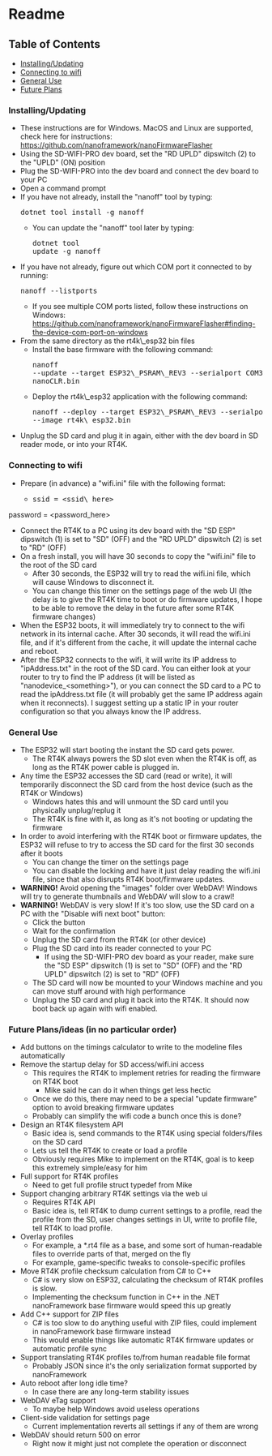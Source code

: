 ﻿# Readme

## Table of Contents
- [Installing/Updating](#install)
- [Connecting to wifi](#wifi)
- [General Use](#general)
- [Future Plans](#future)

<a id='install'></a>
### Installing/Updating
- These instructions are for Windows. MacOS and Linux are supported, check here for instructions: https://github.com/nanoframework/nanoFirmwareFlasher
- Using the SD-WIFI-PRO dev board, set the "RD UPLD" dipswitch (2) to the "UPLD" (ON) position
- Plug the SD-WIFI-PRO into the dev board and connect the dev board to your PC
- Open a command prompt
- If you have not already, install the "nanoff" tool by typing: <pre>dotnet tool install -g nanoff</pre>
	- You can update the "nanoff" tool later by typing: <pre>dotnet tool update -g nanoff</pre>
- If you have not already, figure out which COM port it connected to by running: <pre>nanoff --listports</pre>
	- If you see multiple COM ports listed, follow these instructions on Windows: https://github.com/nanoframework/nanoFirmwareFlasher#finding-the-device-com-port-on-windows
- From the same directory as the rt4k\\\_esp32 bin files
	- Install the base firmware with the following command: <pre>nanoff --update --target ESP32\\\_PSRAM\\\_REV3 --serialport COM3 --clrfile nanoCLR.bin
	- Deploy the rt4k\\\_esp32 application with the following command: <pre>nanoff --deploy --target ESP32\\\_PSRAM\\\_REV3 --serialport COM3 --image rt4k\\\_esp32.bin</pre>
- Unplug the SD card and plug it in again, either with the dev board in SD reader mode, or into your RT4K.

<a id='wifi'></a>
### Connecting to wifi
- Prepare (in advance) a "wifi.ini" file with the following format:
	- <pre>ssid = &lt;ssid\_here&gt;
password = &lt;password\_here&gt;</pre>
- Connect the RT4K to a PC using its dev board with the "SD ESP" dipswitch (1) is set to "SD" (OFF) and the "RD UPLD" dipswitch (2) is set to "RD" (OFF)
- On a fresh install, you will have 30 seconds to copy the "wifi.ini" file to the root of the SD card
	- After 30 seconds, the ESP32 will try to read the wifi.ini file, which will cause Windows to disconnect it.
	- You can change this timer on the settings page of the web UI (the delay is to give the RT4K time to boot or do firmware updates, I hope to be able to remove the delay in the future after some RT4K firmware changes)
- When the ESP32 boots, it will immediately try to connect to the wifi network in its internal cache. After 30 seconds, it will read the wifi.ini file, and if it's different from the cache, it will update the internal cache and reboot.
- After the ESP32 connects to the wifi, it will write its IP address to "ipAddress.txt" in the root of the SD card. You can either look at your router to try to find the IP address (it will be listed as "nanodevice_&lt;something&gt;"), or you can connect the SD card to a PC to read the ipAddress.txt file (it will probably get the same IP address again when it reconnects). I suggest setting up a static IP in your router configuration so that you always know the IP address.


<a id='general'></a>
### General Use
- The ESP32 will start booting the instant the SD card gets power.
    - The RT4K always powers the SD slot even when the RT4K is off, as long as the RT4K power cable is plugged in.
- Any time the ESP32 accesses the SD card (read or write), it will temporarily disconnect the SD card from the host device (such as the RT4K or Windows)
    - Windows hates this and will unmount the SD card until you physically unplug/replug it
    - The RT4K is fine with it, as long as it's not booting or updating the firmware
- In order to avoid interfering with the RT4K boot or firmware updates, the ESP32 will refuse to try to access the SD card for the first 30 seconds after it boots
	- You can change the timer on the settings page
	- You can disable the locking and have it just delay reading the wifi.ini file, since that also disrupts RT4K boot/firmware updates.
- **WARNING!** Avoid opening the "images" folder over WebDAV! Windows will try to generate thumbnails and WebDAV will slow to a crawl!
- **WARNING!** WebDAV is very slow! If it's too slow, use the SD card on a PC with the "Disable wifi next boot" button:
    - Click the button
    - Wait for the confirmation
    - Unplug the SD card from the RT4K (or other device)
    - Plug the SD card into its reader connected to your PC
        - If using the SD-WIFI-PRO dev board as your reader, make sure the "SD ESP" dipswitch (1) is set to "SD" (OFF) and the "RD UPLD" dipswitch (2) is set to "RD" (OFF)
    - The SD card will now be mounted to your Windows machine and you can move stuff around with high performance
    - Unplug the SD card and plug it back into the RT4K. It should now boot back up again with wifi enabled.

<a id='future'></a>
### Future Plans/ideas (in no particular order)
- Add buttons on the timings calculator to write to the modeline files automatically
- Remove the startup delay for SD access/wifi.ini access
	- This requires the RT4K to implement retries for reading the firmware on RT4K boot
		- Mike said he can do it when things get less hectic
	- Once we do this, there may need to be a special "update firmware" option to avoid breaking firmware updates
	- Probably can simplify the wifi code a bunch once this is done?
- Design an RT4K filesystem API
	- Basic idea is, send commands to the RT4K using special folders/files on the SD card
	- Lets us tell the RT4K to create or load a profile
	- Obviously requires Mike to implement on the RT4K, goal is to keep this extremely simple/easy for him
- Full support for RT4K profiles
	- Need to get full profile struct typedef from Mike
- Support changing arbitrary RT4K settings via the web ui
	- Requires RT4K API
	- Basic idea is, tell RT4K to dump current settings to a profile, read the profile from the SD, user changes settings in UI, write to profile file, tell RT4K to load profile.
- Overlay profiles
	- For example, a *.rt4 file as a base, and some sort of human-readable files to override parts of that, merged on the fly
	- For example, game-specific tweaks to console-specific profiles
- Move RT4K profile checksum calculation from C# to C++
	- C# is very slow on ESP32, calculating the checksum of RT4K profiles is slow.
	- Implementing the checksum function in C++ in the .NET nanoFramework base firmware would speed this up greatly
- Add C++ support for ZIP files
	- C# is too slow to do anything useful with ZIP files, could implement in nanoFramework base firmware instead
	- This would enable things like automatic RT4K firmware updates or automatic profile sync
- Support translating RT4K profiles to/from human readable file format
	- Probably JSON since it's the only serialization format supported by nanoFramework
- Auto reboot after long idle time?
	- In case there are any long-term stability issues
- WebDAV eTag support
	- To maybe help Windows avoid useless operations
- Client-side validation for settings page
	- Current implementation reverts all settings if any of them are wrong
- WebDAV should return 500 on error
	- Right now it might just not complete the operation or disconnect